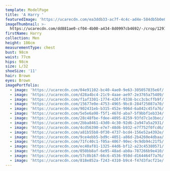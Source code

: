 ```yaml
---
template: ModelPage
title: 'A Harry '
featuredImage: 'https://ucarecdn.com/ea3ddb33-ac7f-4c4c-ad4e-584db5b0e09c/'
imageThumbnail: >-
  https://ucarecdn.com/dd881ae0-cf04-4b00-a434-8d0997cb4692/-/crop/1291x1821/147,106/-/preview/
firstName: Harry
collection: Men
height: 186cm
measurementType: chest
bust: 98cm
waist: 77cm
hips: 98cm
size: L/32
shoeSize: '11'
hair: Brown
eyes: Brown
imagePortfolio:
  - image: 'https://ucarecdn.com/04e91102-bc40-4ae0-9e63-305057835e6f/'
  - image: 'https://ucarecdn.com/d28a4bc4-21c9-4aae-ae97-2e3765a75409/'
  - image: 'https://ucarecdn.com/f1af3301-1774-426f-9338-bcc3cbcffb9f/'
  - image: 'https://ucarecdn.com/15677e0e-4753-4965-9bc8-284f25087a70/'
  - image: 'https://ucarecdn.com/902431eb-b315-452e-906d-6a842c45fa76/'
  - image: 'https://ucarecdn.com/5e5e6a98-f5f1-467d-aba7-5f9bbf1eb334/'
  - image: 'https://ucarecdn.com/28c48fbe-fdee-4095-8259-93fd7c1e3bec/'
  - image: 'https://ucarecdn.com/2bba8461-43d0-4c30-92d6-2a947a5a2931/'
  - image: 'https://ucarecdn.com/4cd56390-e7e7-48d6-b932-e7f752f0fcd6/'
  - image: 'https://ucarecdn.com/a81b55b8-0f30-4737-bcd4-156e52a4392e/'
  - image: 'https://ucarecdn.com/9ce4ebb5-bd9c-4051-a86d-2b4260e4dbaa/'
  - image: 'https://ucarecdn.com/71fc40c1-f05a-4067-90ec-9c9db94c21f5/'
  - image: 'https://ucarecdn.com/ec40af81-1325-44d6-bf12-a23c45380571/'
  - image: 'https://ucarecdn.com/050bb8af-6e95-48ad-ab0a-787266b9e410/'
  - image: 'https://ucarecdn.com/57c0b167-66c6-4536-950d-d164464f7a76/'
  - image: 'https://ucarecdn.com/818e852a-f243-4310-b9c4-f47d3facf21e/'
---
```


